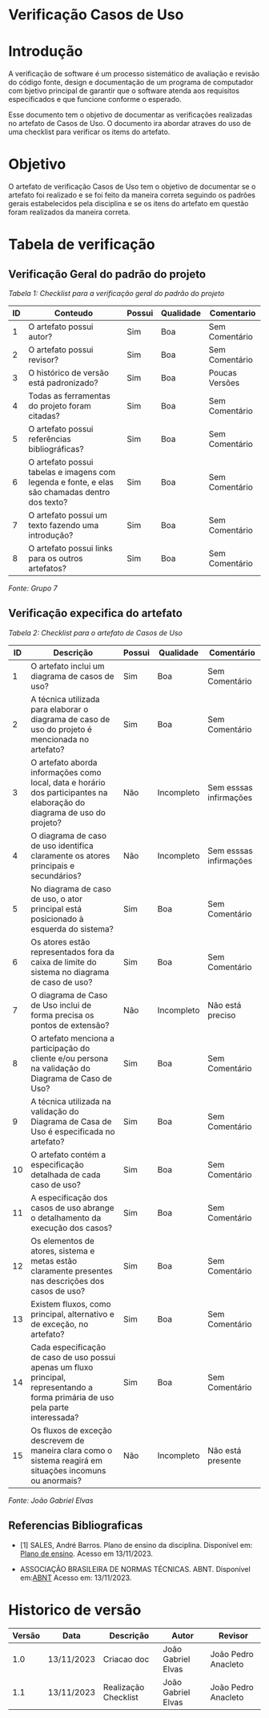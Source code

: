 # Verificação Casos de Uso

# Introdução
A verificação de software é um processo sistemático de avaliação e revisão do código fonte, design e documentação de um programa de computador com bjetivo principal de garantir que o software atenda aos requisitos especificados e que funcione conforme o esperado. 

Esse documento tem o objetivo de documentar as verificações realizadas no artefato de Casos de Uso. O documento ira abordar atraves do uso de uma checklist para verificar os items do artefato.

# Objetivo

O artefato de verificação Casos de Uso tem o objetivo de documentar se o artefato foi realizado e se foi feito da maneira correta seguindo os padrões gerais estabelecidos pela disciplina e se os itens do artefato em questão foram realizados da maneira correta.

# Tabela de verificação

## Verificação Geral do padrão do projeto

*Tabela 1: Checklist para a verificação geral do padrão do projeto*

| ID | Conteudo                                                                                      | Possui | Qualidade | Comentario |
|----|-----------------------------------------------------------------------------------------------|--------|-----------|------------|
| 1  | O artefato possui autor?                                                                      |     Sim   |        Boa   |        Sem Comentário    |
| 2  | O artefato possui revisor?                                                                    |  Sim      |   Boa        |   Sem Comentário        |
| 3  | O histórico de versão está padronizado?                                                       |  Sim      | Boa          |       Poucas Versões     |
| 4  | Todas as ferramentas do projeto foram citadas?                                                |   Sim      |   Boa        |   Sem Comentário        |
| 5  | O artefato possui referências bibliográficas?                                                 |   Sim      |   Boa        |   Sem Comentário        |
| 6  | O artefato possui tabelas e imagens com legenda e fonte, e elas são chamadas dentro dos texto? |   Sim      |   Boa        |   Sem Comentário        |
| 7  | O artefato possui um texto fazendo uma introdução?                                            |  Sim      |   Boa        |   Sem Comentário        |
| 8  | O artefato possui links para os outros artefatos?                                            |  Sim      |   Boa        |   Sem Comentário        |

*Fonte: Grupo 7*

## Verificação expecifica do artefato

*Tabela 2: Checklist para o artefato de Casos de Uso*

| ID | Descrição | Possui | Qualidade | Comentário |
|----|-----------|--------|-----------|------------|
| 1  | O artefato inclui um diagrama de casos de uso? | Sim | Boa | Sem Comentário |
| 2  | A técnica utilizada para elaborar o diagrama de caso de uso do projeto é mencionada no artefato? | Sim | Boa | Sem Comentário |
| 3  | O artefato aborda informações como local, data e horário dos participantes na elaboração do diagrama de uso do projeto? | Não | Incompleto | Sem esssas infirmações |
| 4  | O diagrama de caso de uso identifica claramente os atores principais e secundários? |  Não | Incompleto | Sem esssas infirmações |
| 5  | No diagrama de caso de uso, o ator principal está posicionado à esquerda do sistema? |Sim | Boa | Sem Comentário |
| 6  | Os atores estão representados fora da caixa de limite do sistema no diagrama de caso de uso? | Sim | Boa | Sem Comentário |
| 7  | O diagrama de Caso de Uso inclui de forma precisa os pontos de extensão? | Não | Incompleto | Não está preciso |
| 8  | O artefato menciona a participação do cliente e/ou persona na validação do Diagrama de Caso de Uso? | Sim | Boa | Sem Comentário |
| 9  | A técnica utilizada na validação do Diagrama de Casa de Uso é especificada no artefato? | Sim | Boa | Sem Comentário |
| 10 | O artefato contém a especificação detalhada de cada caso de uso? |Sim | Boa | Sem Comentário |
| 11 | A especificação dos casos de uso abrange o detalhamento da execução dos casos? | Sim | Boa | Sem Comentário |
| 12 | Os elementos de atores, sistema e metas estão claramente presentes nas descrições dos casos de uso? | Sim | Boa | Sem Comentário |
| 13 | Existem fluxos, como principal, alternativo e de exceção, no artefato? | Sim | Boa | Sem Comentário |
| 14 | Cada especificação de caso de uso possui apenas um fluxo principal, representando a forma primária de uso pela parte interessada? | Sim | Boa | Sem Comentário |caminhos alternativos ao fluxo principal de forma adequada? | | | - |
| 15 | Os fluxos de exceção descrevem de maneira clara como o sistema reagirá em situações incomuns ou anormais? |  Não | Incompleto | Não está presente |

*Fonte: João Gabriel Elvas*

## Referencias Bibliograficas

- [1] SALES, André Barros. Plano de ensino da disciplina. Disponível em: [Plano de ensino](https://aprender3.unb.br/pluginfile.php/2692699/mod_resource/content/34/Plano_de_Ensino%20RE%20022023%20Turma%202.pdf ). Acesso em 13/11/2023.

- ASSOCIAÇÃO BRASILEIRA DE NORMAS TÉCNICAS. ABNT. Disponível em:[ABNT](https://www.abnt.org.br/) Acesso em: 13/11/2023.

# Historico de versão

| Versão | Data       | Descrição   | Autor               | Revisor |
|--------|------------|-------------|---------------------|---------|
| 1.0    | 13/11/2023 | Criacao doc | João Gabriel Elvas  | João Pedro Anacleto  |
| 1.1    | 13/11/2023 | Realização Checklist | João Gabriel Elvas  | João Pedro Anacleto  |

